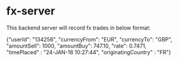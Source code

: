 # fx-server

This backend server will record fx trades in below format:

{"userId": "134256", "currencyFrom": "EUR", "currencyTo": "GBP",<br>
"amountSell": 1000, "amountBuy": 747.10, "rate": 0.7471,<br>
"timePlaced" : "24-JAN-18 10:27:44", "originatingCountry" : "FR"}
